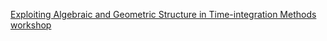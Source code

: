 [Exploiting Algebraic and Geometric Structure in Time-integration Methods workshop](https://events.dm.unipi.it/event/225/contributions/394/)